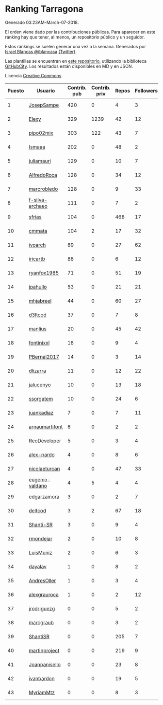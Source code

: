 # Ranking Tarragona

Generado 03:23AM-March-07-2018.

El orden viene dado por las contribuciones públicas. Para aparecer en este ránking hay que tener, al menos, un repositorio público y un seguidor.

Estos ránkings se suelen generar una vez a la semana. Generados por [Israel Blancas @iblancasa](https://github.com/iblancasa/) [(Twitter)](https://twitter.com/iblancasa).

Las plantillas se encuentran en [este repositorio](https://github.com/iblancasa/GH-Spanish-Ranking), utilizando la biblioteca [GitHubCity](https://github.com/iblancasa/GitHubCity). Los resultados están disponibles en MD y en JSON.

Licencia [Creative Commons](https://creativecommons.org/licenses/by/4.0/).

| Puesto   |  Usuario  | Contrib. pub | Contrib. priv |Repos| Followers | Desde |  Avatar  |
|----------|-----------|--------------|---------------|-----|-----------|-------|----------|
|1|[JosepSampe](https://github.com/JosepSampe)|420|0|4|3|2015-01-08|![JosepSampe](https://avatars0.githubusercontent.com/u/10448186)|
|2|[Elexy](https://github.com/Elexy)|329|1239|42|12|2010-10-14|![Elexy](https://avatars2.githubusercontent.com/u/439063)|
|3|[pipo02mix](https://github.com/pipo02mix)|303|122|43|7|2011-07-03|![pipo02mix](https://avatars2.githubusercontent.com/u/892157)|
|4|[Ismaaa](https://github.com/Ismaaa)|202|0|48|2|2016-09-16|![Ismaaa](https://avatars0.githubusercontent.com/u/22240843)|
|5|[juliamauri](https://github.com/juliamauri)|129|0|10|7|2013-11-28|![juliamauri](https://avatars0.githubusercontent.com/u/6062402)|
|6|[AlfredoRoca](https://github.com/AlfredoRoca)|128|0|34|12|2014-08-15|![AlfredoRoca](https://avatars2.githubusercontent.com/u/8455554)|
|7|[marcrobledo](https://github.com/marcrobledo)|128|0|9|33|2015-09-19|![marcrobledo](https://avatars0.githubusercontent.com/u/14358263)|
|8|[f-silva-archaeo](https://github.com/f-silva-archaeo)|111|0|7|2|2016-05-04|![f-silva-archaeo](https://avatars3.githubusercontent.com/u/19189330)|
|9|[sfrias](https://github.com/sfrias)|104|0|468|17|2012-05-06|![sfrias](https://avatars2.githubusercontent.com/u/1711545)|
|10|[cmmata](https://github.com/cmmata)|104|2|17|32|2013-04-22|![cmmata](https://avatars1.githubusercontent.com/u/4223148)|
|11|[ivoarch](https://github.com/ivoarch)|89|0|27|62|2011-03-18|![ivoarch](https://avatars3.githubusercontent.com/u/677124)|
|12|[iricartb](https://github.com/iricartb)|88|0|6|12|2016-07-19|![iricartb](https://avatars2.githubusercontent.com/u/20545552)|
|13|[ryanfox1985](https://github.com/ryanfox1985)|71|0|51|19|2011-10-26|![ryanfox1985](https://avatars2.githubusercontent.com/u/1152728)|
|14|[jpahullo](https://github.com/jpahullo)|53|0|21|21|2012-07-26|![jpahullo](https://avatars3.githubusercontent.com/u/2048296)|
|15|[mhjabreel](https://github.com/mhjabreel)|44|0|60|27|2014-10-08|![mhjabreel](https://avatars1.githubusercontent.com/u/9088025)|
|16|[d3ltcod](https://github.com/d3ltcod)|37|0|7|8|2017-12-11|![d3ltcod](https://avatars1.githubusercontent.com/u/34439264)|
|17|[manlius](https://github.com/manlius)|20|0|45|42|2013-11-18|![manlius](https://avatars1.githubusercontent.com/u/5968066)|
|18|[fontinixxl](https://github.com/fontinixxl)|18|0|9|4|2013-07-24|![fontinixxl](https://avatars0.githubusercontent.com/u/5080665)|
|19|[PBernal2017](https://github.com/PBernal2017)|14|0|3|14|2017-02-23|![PBernal2017](https://avatars0.githubusercontent.com/u/25979373)|
|20|[dlizarra](https://github.com/dlizarra)|11|0|12|22|2015-04-12|![dlizarra](https://avatars2.githubusercontent.com/u/11906353)|
|21|[jalucenyo](https://github.com/jalucenyo)|10|0|13|18|2012-04-06|![jalucenyo](https://avatars1.githubusercontent.com/u/1618926)|
|22|[ssorgatem](https://github.com/ssorgatem)|10|0|24|6|2009-07-23|![ssorgatem](https://avatars2.githubusercontent.com/u/108138)|
|23|[juankadiaz](https://github.com/juankadiaz)|7|0|7|11|2013-10-04|![juankadiaz](https://avatars2.githubusercontent.com/u/5609996)|
|24|[arnaumartifont](https://github.com/arnaumartifont)|6|0|2|2|2014-11-07|![arnaumartifont](https://avatars1.githubusercontent.com/u/9613200)|
|25|[ReoDeveloper](https://github.com/ReoDeveloper)|5|0|3|4|2013-01-20|![ReoDeveloper](https://avatars2.githubusercontent.com/u/3322211)|
|26|[alex-pardo](https://github.com/alex-pardo)|4|0|8|6|2012-09-19|![alex-pardo](https://avatars0.githubusercontent.com/u/2378470)|
|27|[nicolaeturcan](https://github.com/nicolaeturcan)|4|0|47|33|2014-04-10|![nicolaeturcan](https://avatars3.githubusercontent.com/u/7248811)|
|28|[eugenio-valdano](https://github.com/eugenio-valdano)|4|5|4|4|2014-03-12|![eugenio-valdano](https://avatars2.githubusercontent.com/u/6929185)|
|29|[edgarzamora](https://github.com/edgarzamora)|3|0|2|7|2013-05-02|![edgarzamora](https://avatars3.githubusercontent.com/u/4320475)|
|30|[deltcod](https://github.com/deltcod)|3|2|67|18|2015-09-22|![deltcod](https://avatars1.githubusercontent.com/u/14791993)|
|31|[Shanti-SR](https://github.com/Shanti-SR)|3|0|9|4|2014-11-12|![Shanti-SR](https://avatars0.githubusercontent.com/u/9694646)|
|32|[rmondejar](https://github.com/rmondejar)|2|0|10|8|2008-06-20|![rmondejar](https://avatars1.githubusercontent.com/u/14419)|
|33|[LuisMuniz](https://github.com/LuisMuniz)|2|0|6|3|2014-07-18|![LuisMuniz](https://avatars0.githubusercontent.com/u/8201284)|
|34|[dayalav](https://github.com/dayalav)|1|0|8|2|2013-06-10|![dayalav](https://avatars2.githubusercontent.com/u/4660940)|
|35|[AndresOller](https://github.com/AndresOller)|1|0|3|4|2013-07-06|![AndresOller](https://avatars1.githubusercontent.com/u/4953625)|
|36|[alexgrauroca](https://github.com/alexgrauroca)|1|0|2|12|2013-07-31|![alexgrauroca](https://avatars3.githubusercontent.com/u/5131860)|
|37|[jrodriguezg](https://github.com/jrodriguezg)|0|0|5|2|2013-02-05|![jrodriguezg](https://avatars1.githubusercontent.com/u/3486118)|
|38|[marcgraub](https://github.com/marcgraub)|0|0|3|2|2012-10-02|![marcgraub](https://avatars3.githubusercontent.com/u/2468006)|
|39|[ShantiSR](https://github.com/ShantiSR)|0|0|205|7|2013-01-16|![ShantiSR](https://avatars3.githubusercontent.com/u/3288528)|
|40|[martinproject](https://github.com/martinproject)|0|0|219|9|2008-06-13|![martinproject](https://avatars0.githubusercontent.com/u/13601)|
|41|[Joanpanisello](https://github.com/Joanpanisello)|0|0|23|8|2013-09-20|![Joanpanisello](https://avatars1.githubusercontent.com/u/5502417)|
|42|[ivanbardon](https://github.com/ivanbardon)|0|0|19|5|2013-10-30|![ivanbardon](https://avatars3.githubusercontent.com/u/5808889)|
|43|[MyriamMtz](https://github.com/MyriamMtz)|0|0|8|3|2013-11-25|![MyriamMtz](https://avatars3.githubusercontent.com/u/6032560)|
